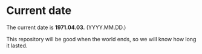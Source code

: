 # Current date

The current date is **1971.04.03.** (YYYY.MM.DD.)

This repository will be good when the world ends, so we will know how long it lasted.